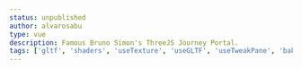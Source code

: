 ```yaml
---
status: unpublished
author: alvarosabu
type: vue
description: Famous Bruno Simon's ThreeJS Journey Portal.
tags: ['gltf', 'shaders', 'useTexture', 'useGLTF', 'useTweakPane', 'baked']
---
```


<PortalJourney />
